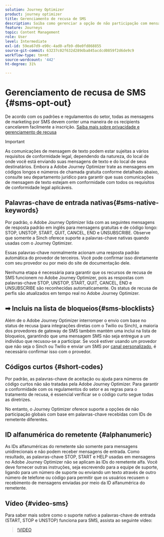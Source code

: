 ```yaml
---
solution: Journey Optimizer
product: journey optimizer
title: Gerenciamento de recusa de SMS
description: Saiba como gerenciar a opção de não participação com mensagens SMS
feature: Journeys
topic: Content Management
role: User
level: Intermediate
exl-id: 59ea67d9-e90c-4ad0-afb9-d0e0fd868855
source-git-commit: 63237c02f632d289dba845acdcd0859f2d6de9c9
workflow-type: tm+mt
source-wordcount: '442'
ht-degree: 31%

---
```


# Gerenciamento de recusa de SMS {#sms-opt-out}

De acordo com os padrões e regulamentos do setor, todas as mensagens de marketing por SMS devem conter uma maneira de os recipients cancelarem facilmente a inscrição. [Saiba mais sobre privacidade e gerenciamento de recusa](../privacy/opt-out.md)

>[!IMPORTANT]
>
>As comunicações de mensagem de texto podem estar sujeitas a vários requisitos de conformidade legal, dependendo da natureza, do local de onde você está enviando suas mensagens de texto e do local de seus destinatários. Embora a Adobe Journey Optimizer trate as mensagens em códigos longos e números de chamada gratuita conforme detalhado abaixo, consulte seu departamento jurídico para garantir que suas comunicações de mensagem de texto estejam em conformidade com todos os requisitos de conformidade legal aplicáveis.

## Palavras-chave de entrada nativas{#sms-native-keywords}

Por padrão, o Adobe Journey Optimizer lida com as seguintes mensagens de resposta padrão em inglês para mensagens gratuitas e de código longo: STOP, UNSTOP, START, QUIT, CANCEL, END e UNSUBSCRIBE. Observe que somente a Sinch oferece suporte a palavras-chave nativas quando usadas com o Journey Optimizer.

Essas palavras-chave normalmente acionam uma resposta padrão automática do provedor de terceiros. Você pode confirmar isso diretamente com seu provedor ou por meio do site de documentação dele.

Nenhuma etapa é necessária para garantir que os recursos de recusa de SMS funcionem no Adobe Journey Optimizer, pois as respostas com palavras-chave STOP, UNSTOP, START, QUIT, CANCEL, END e UNSUBSCRIBE são reconhecidas automaticamente. Os status de recusa de perfis são atualizados em tempo real no Adobe Journey Optimizer.


## ➡ Incluis na lista de bloqueios{#sms-blocklists}

Além de o Adobe Journey Optimizer interromper o envio com base no status de recusa (para integrações diretas com o Twilio ou Sinch), a maioria dos provedores de gateway de SMS também mantém uma inclui na lista de bloqueios, garantindo que uma mensagem SMS não seja entregue a um indivíduo que recusou-se a participar. Se você estiver usando um provedor que não seja o Sinch ou Twilio e enviar um SMS por [canal personalizado](../building-journeys/using-custom-actions.md), é necessário confirmar isso com o provedor.


## Códigos curtos {#short-codes}

Por padrão, as palavras-chave de aceitação ou ajuda para números de código curtos não são tratadas pela Adobe Journey Optimizer. Para garantir a conformidade com os regulamentos do setor e as regras para o tratamento de recusa, é essencial verificar se o código curto segue todas as diretrizes.

No entanto, o Journey Optimizer oferece suporte a opções de não participação globais com base em palavras-chave recebidas com IDs de remetente diferentes.

## ID alfanumérica do remetente {#alphanumeric}

As IDs alfanuméricas do remetente são somente para mensagens unidirecionais e não podem receber mensagens de entrada. Como resultado, as palavras-chave STOP, START e HELP usadas em mensagens no Adobe Journey Optimizer não se aplicam às IDs do remetente alfa. Você deve fornecer outras instruções, seja escrevendo para a equipe de suporte, ligando para um número de suporte ou enviando um texto através de outro número de telefone ou código para permitir que os usuários recusem o recebimento de mensagens enviadas por meio da ID alfanumérica do remetente.

## Vídeo {#video-sms}

Para saber mais sobre como o suporte nativo a palavras-chave de entrada (START, STOP e UNSTOP) funciona para SMS, assista ao seguinte vídeo:

>[!VIDEO](https://video.tv.adobe.com/v/344026?quality=12)
